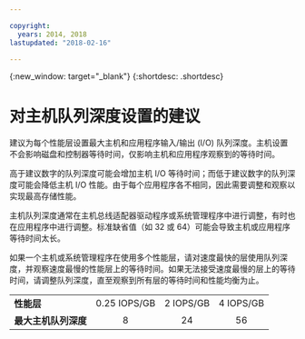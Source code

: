 ```yaml
---

copyright:
  years: 2014, 2018
lastupdated: "2018-02-16"

---
```

{:new_window: target="_blank"}
{:shortdesc: .shortdesc}

# 对主机队列深度设置的建议

建议为每个性能层设置最大主机和应用程序输入/输出 (I/O) 队列深度。主机设置不会影响磁盘和控制器等待时间，仅影响主机和应用程序观察到的等待时间。

高于建议数字的队列深度可能会增加主机 I/O 等待时间；而低于建议数字的队列深度可能会降低主机 I/O 性能。由于每个应用程序各不相同，因此需要调整和观察以实现最高存储性能。

主机队列深度通常在主机总线适配器驱动程序或系统管理程序中进行调整，有时也在应用程序中进行调整。标准缺省值（如 32 或 64）可能会导致主机或应用程序等待时间太长。

如果一个主机或系统管理程序在使用多个性能层，请对速度最快的层使用队列深度，并观察速度最慢的性能层上的等待时间。如果无法接受速度最慢的层上的等待时间，请调整队列深度，直至观察到所有层的等待时间和性能均衡为止。

<table align="center">
	<tbody>
		<tr>
			<td><strong>性能层</strong></td>
			<td style="text-align: center; vertical-align: middle;">0.25 IOPS/GB</td>
			<td style="text-align: center; vertical-align: middle;">2 IOPS/GB</td>
			<td style="text-align: center; vertical-align: middle;">4 IOPS/GB</td>
		</tr>
		<tr>
			<td><strong>最大主机队列深度</strong></td>
			<td style="text-align: center; vertical-align: middle;">8</td>
			<td style="text-align: center; vertical-align: middle;">24</td>
			<td style="text-align: center; vertical-align: middle;">56</td>
		</tr>
	</tbody>
</table>
